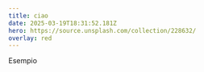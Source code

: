 ```yaml
---
title: ciao
date: 2025-03-19T18:31:52.181Z
hero: https://source.unsplash.com/collection/228632/
overlay: red
---
```

E﻿sempio

